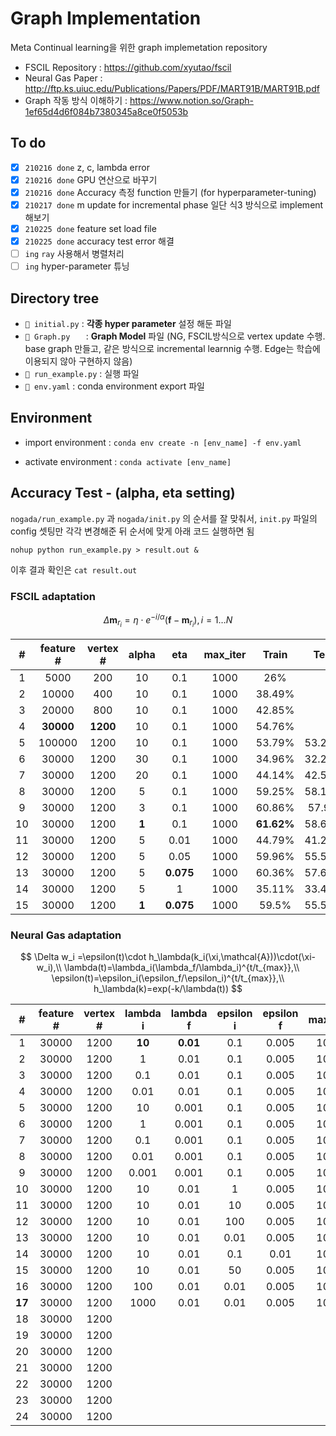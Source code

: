 # Graph Implementation

Meta Continual learning을 위한 graph implemetation repository

- FSCIL Repository : https://github.com/xyutao/fscil
- Neural Gas Paper : http://ftp.ks.uiuc.edu/Publications/Papers/PDF/MART91B/MART91B.pdf
- Graph 작동 방식 이해하기 : https://www.notion.so/Graph-1ef65d4d6f084b7380345a8ce0f5053b



## To do

- [x] `210216 done` z, c, lambda error 
- [x] `210216 done` GPU 연산으로 바꾸기  
- [x] `210216 done` Accuracy 측정 function 만들기 (for hyperparameter-tuning)
- [x] `210217 done` m update for incremental phase 일단 식3 방식으로 implement 해보기
- [x] `210225 done`  feature set load file 
- [x] `210225 done` accuracy test error 해결
- [ ] `ing` `ray` 사용해서 병렬처리
- [ ] `ing` hyper-parameter 튜닝

## Directory tree

- `📄 initial.py` :  **각종 hyper parameter** 설정 해둔 파일
- `📄 Graph.py   ` :  **Graph Model** 파일 (NG, FSCIL방식으로 vertex update 수행. base graph 만들고, 같은 방식으로 incremental learnnig 수행. Edge는 학습에 이용되지 않아 구현하지 않음)
- `📄 run_example.py` : 실행 파일
- `📄 env.yaml` : conda environment export 파일



## Environment 

- import environment : `conda env create -n [env_name] -f env.yaml`

- activate environment : `conda activate [env_name]`



## Accuracy Test - (alpha, eta setting)

`nogada/run_example.py` 과 `nogada/init.py` 의 순서를 잘 맞춰서, `init.py`  파일의 config 셋팅만 각각 변경해준 뒤 순서에 맞게 아래 코드 실행하면 됨

`nohup python run_example.py > result.out &`

이후 결과 확인은 `cat result.out`



### FSCIL adaptation

$$
\Delta{\mathbf{m}}_{r_i} = \eta\cdot e^{-i/\alpha}(\mathbf{f}-\mathbf{m}_{r_i}), i=1\dots N
$$

|  #   | feature # | vertex # | alpha |    eta    | max_iter |   Train    |  Test  |
| :--: | :-------: | :------: | :---: | :-------: | :------: | :--------: | :----: |
|  1   |   5000    |   200    |  10   |    0.1    |   1000   |    26%     |        |
|  2   |   10000   |   400    |  10   |    0.1    |   1000   |   38.49%   |        |
|  3   |   20000   |   800    |  10   |    0.1    |   1000   |   42.85%   |        |
|  4   | **30000** | **1200** |  10   |    0.1    |   1000   |   54.76%   |        |
|  5   |  100000   |   1200   |  10   |    0.1    |   1000   |   53.79%   | 53.23% |
|  6   |   30000   |   1200   |  30   |    0.1    |   1000   |   34.96%   | 32.27% |
|  7   |   30000   |   1200   |  20   |    0.1    |   1000   |   44.14%   | 42.53% |
|  8   |   30000   |   1200   |   5   |    0.1    |   1000   |   59.25%   | 58.13% |
|  9   |   30000   |   1200   |   3   |    0.1    |   1000   |   60.86%   | 57.9%  |
|  10  |   30000   |   1200   | **1** |    0.1    |   1000   | **61.62%** | 58.67% |
|  11  |   30000   |   1200   |   5   |   0.01    |   1000   |   44.79%   | 41.27% |
|  12  |   30000   |   1200   |   5   |   0.05    |   1000   |   59.96%   | 55.53% |
|  13  |   30000   |   1200   |   5   | **0.075** |   1000   |   60.36%   | 57.63% |
|  14  |   30000   |   1200   |   5   |     1     |   1000   |   35.11%   | 33.43% |
|  15  |   30000   |   1200   | **1** | **0.075** |   1000   |   59.5%    | 55.58% |



### Neural Gas adaptation

$$
\Delta w_i =\epsilon(t)\cdot h_\lambda(k_i(\xi,\mathcal{A}))\cdot(\xi-w_i),\\
\lambda(t)=\lambda_i(\lambda_f/\lambda_i)^{t/t_{max}},\\
\epsilon(t)=\epsilon_i(\epsilon_f/\epsilon_i)^{t/t_{max}},\\
h_\lambda(k)=exp(-k/\lambda(t))
$$

|   #    | feature # | vertex # | lambda i | lambda f | epsilon i | epsilon f | max_iter | Train | Test  |
| :----: | :-------: | :------: | :------: | :------: | :-------: | :-------: | :------: | :---: | :---: |
|   1    |   30000   |   1200   |  **10**  | **0.01** |    0.1    |   0.005   |   1000   | 56.99 | 56.53 |
|   2    |   30000   |   1200   |    1     |   0.01   |    0.1    |   0.005   |   1000   | 52.58 |       |
|   3    |   30000   |   1200   |   0.1    |   0.01   |    0.1    |   0.005   |   1000   | 51.67 |       |
|   4    |   30000   |   1200   |   0.01   |   0.01   |    0.1    |   0.005   |   1000   | 51.65 |       |
|   5    |   30000   |   1200   |    10    |  0.001   |    0.1    |   0.005   |   1000   | 56.07 |       |
|   6    |   30000   |   1200   |    1     |  0.001   |    0.1    |   0.005   |   1000   | 50.61 |       |
|   7    |   30000   |   1200   |   0.1    |  0.001   |    0.1    |   0.005   |   1000   | 49.72 |       |
|   8    |   30000   |   1200   |   0.01   |  0.001   |    0.1    |   0.005   |   1000   | 50.55 |       |
|   9    |   30000   |   1200   |  0.001   |  0.001   |    0.1    |   0.005   |   1000   | 51.22 |       |
|   10   |   30000   |   1200   |    10    |   0.01   |     1     |   0.005   |   1000   | 57.36 |       |
|   11   |   30000   |   1200   |    10    |   0.01   |    10     |   0.005   |   1000   | 58.62 |       |
|   12   |   30000   |   1200   |    10    |   0.01   |    100    |   0.005   |   1000   | 58.39 |       |
|   13   |   30000   |   1200   |    10    |   0.01   |   0.01    |   0.005   |   1000   | 58.87 |       |
|   14   |   30000   |   1200   |    10    |   0.01   |    0.1    |   0.01    |   1000   | 57.56 |       |
|   15   |   30000   |   1200   |    10    |   0.01   |    50     |   0.005   |   1000   | 58.68 |       |
|   16   |   30000   |   1200   |   100    |   0.01   |   0.01    |   0.005   |   1000   | 59.15 |       |
| **17** |   30000   |   1200   |   1000   |   0.01   |   0.01    |   0.005   |   1000   | 55.40 |       |
|   18   |   30000   |   1200   |          |          |           |           |          |       |       |
|   19   |   30000   |   1200   |          |          |           |           |          |       |       |
|   20   |   30000   |   1200   |          |          |           |           |          |       |       |
|   21   |   30000   |   1200   |          |          |           |           |          |       |       |
|   22   |   30000   |   1200   |          |          |           |           |          |       |       |
|   23   |   30000   |   1200   |          |          |           |           |          |       |       |
|   24   |   30000   |   1200   |          |          |           |           |          |       |       |

